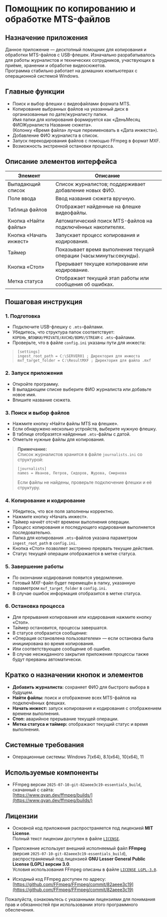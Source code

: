 # Помощник по копированию и обработке MTS-файлов

## Назначение приложения

Данное приложение — десктопный помощник для копирования и обработки MTS-файлов с USB-флешек. Изначально разрабатывалось для работы журналистов и технических сотрудников, участвующих в приёме, хранении и обработке видеосюжетов.  
Программа стабильно работает на домашних компьютерах с операционной системой Windows.

## Главные функции

- Поиск и выбор флешки с видеофайлами формата MTS.  
- Копирование выбранных файлов на указанный диск в организованные по дате/журналисту папки.  
  Имя папки для копирования формируется как «ДеньМесяц ФИОЖурналиста Название сюжета».  
  (Колонку «Время файла» лучше переименовать в «Дата инжеста»).  
- Добавление ФИО журналиста в список.  
- Запуск перекодирования файлов с помощью FFmpeg в формат MXF.  
- Возможность экстренной остановки процесса.

## Описание элементов интерфейса

| Элемент            | Описание                                                      |
|--------------------|---------------------------------------------------------------|
| Выпадающий список  | Список журналистов; поддерживает добавление новых ФИО.         |
| Поле ввода          | Ввод названия сюжета вручную.                                  |
| Таблица файлов      | Отображает найденные на флешке видеофайлы.   |
| Кнопка «Найти файлы» | Автоматический поиск MTS-файлов на подключённых накопителях.  |
| Кнопка «Начать инжест» | Запускает процесс копирования и кодирования.                   |
| Таймер              | Показывает время выполнения текущей операции (часы:минуты:секунды). |
| Кнопка «Стоп»       | Прерывает текущее копирование или кодирование.                  |
| Метка статуса       | Отображает текущий этап работы или сообщения об ошибках.        |

## Пошаговая инструкция

### 1. Подготовка

- Подключите USB-флешку с `.mts`-файлами.  
- Убедитесь, что структура папок соответствует:  
  `КОРЕНЬ_ФЛЭШКИ/PRIVATE/AVCHD/BDMV/STREAM` с `.mts`-файлами.  
- Проверьте, что в файле `config.ini` указаны пути для инжеста:  

> ```
>[settings]
>ingest_root_path = C:\SERVER01 ; Директория для инжеста
>mxf_target_folder = C:\ResultMXF ; Директория для файла .mxf
> ```

### 2. Запуск приложения

- Откройте программу.  
- В выпадающем списке выберите ФИО журналиста или добавьте новое имя.  
- Впишите название сюжета.

### 3. Поиск и выбор файлов

- Нажмите кнопку «Найти файлы MTS на флешке».  
- Если обнаружено несколько устройств, выберите нужную флешку.  
- В таблице отобразятся найденные `.mts`-файлы с датой.  
- Отметьте нужные файлы для копирования.

> **Примечание:**  
> Список журналистов хранится в файле `journalists.ini` со структурой:  
> ```
> [journalists]
> names = Иванов, Петров, Сидоров, Журова, Смирнова
> ```  
> Если файлы не найдены, проверьте подключение флешки и её структуру.

### 4. Копирование и кодирование

- Убедитесь, что все поля заполнены корректно.  
- Нажмите кнопку «Начать инжест».  
- Таймер начнёт отсчёт времени выполнения операции.  
- Процесс копирования и последующего кодирования выполняется последовательно.  
- Папка для копирования `.mts`-файлов указана параметром `ingest_root_path` в `config.ini`.  
- Кнопка «Стоп» позволяет экстренно прервать текущие действия.  
- Статус текущей операции отображается в метке статуса.

### 5. Завершение работы

- По окончании кодирования появится уведомление.  
- Готовый MXF-файл будет перемещён в папку, указанную параметром `mxf_target_folder` в `config.ini`.  
- В случае ошибок информация отобразится в метке статуса.

### 6. Остановка процесса

- Для прерывания копирования или кодирования нажмите кнопку «Стоп».  
- Таймер остановится, процессы завершатся.  
- В статусе отобразится сообщение:  
- «Операция остановлена пользователем» — если остановка была инициирована во время копирования.  
- Или соответствующее сообщение об ошибке.  
- В случае неожиданного закрытия приложения процессы также будут прерваны автоматически.

## Кратко о назначении кнопок и элементов

- **Добавить журналиста:** сохраняет ФИО для быстрого выбора в будущем.  
- **Найти файлы:** поиск и отображение всех MTS-файлов на подключённых флешках.  
- **Начать инжест:** запуск копирования и кодирования с отображением времени выполнения.  
- **Стоп:** аварийное прерывание текущей операции.  
- **Метка статуса и таймер:** отображают текущий статус и время выполнения.

## Системные требования

- Операционные системы: Windows 7(x64), 8.1(x64), 10(x64), 11  

## Используемые компоненты

- FFmpeg версии `2025-07-10-git-82aeee3c19-essentials_build`, скачанный с сайта:  
[https://www.gyan.dev/ffmpeg/builds/](https://www.gyan.dev/ffmpeg/builds/)

## Лицензии

- Основной код приложения распространяется под лицензией **MIT License**.  
  Полный текст лицензии доступен в файле [`LICENSE`](./LICENSE.md).

- Приложение использует внешний исполняемый файл **FFmpeg** (версия `2025-07-10-git-82aeee3c19-essentials_build`), распространяемый под лицензией **GNU Lesser General Public License (LGPL) версии 3.0**.  
  Условия использования FFmpeg описаны в файле [`LICENSE LGPL-3.0`](./LICENSE%20LGPL-3.0.md).

- Исходный код FFmpeg доступен по адресу:  
  [https://github.com/FFmpeg/FFmpeg/commit/82aeee3c19](https://github.com/FFmpeg/FFmpeg/commit/82aeee3c19)

Пожалуйста, ознакомьтесь с указанными лицензиями для понимания прав и обязанностей при использовании этого программного обеспечения.

